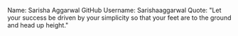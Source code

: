 Name: Sarisha Aggarwal
GitHub Username: Sarishaaggarwal
Quote: "Let your success be driven by your simplicity so that your feet are to the ground and head up height."
